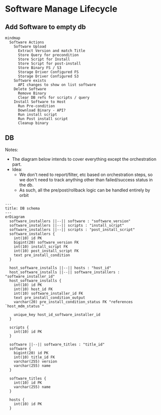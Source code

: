 
# Software Manage Lifecycle

## Add Software to empty db

```mermaid
mindmap
  Software Actions
    Software Upload
      Extract Version and match Title
      Store Query for precondition
      Store Script for Install
      Store Script for post-install
      Store Binary FS / S3
      Storage Driver Configured FS
      Storage Driver Configured S3
    Software exists
      API changes to show on list software
    Delete Software
      Remove Binary
      Clear DB refs for scripts / query
    Install Software to Host
      Run Pre-condition
      Download Binary - API?
      Run install script
      Run Post install script
      Cleanup binary
```

## DB

Notes:

- The diagram below intends to cover everything except the orchestration part.
- Idea:
  - We don't need to report/filter, etc based on orchestration steps, so we don't need to track anything other than failed/success status in the db.
  - As such, all the pre/post/rollback logic can be handled entirely by orbit

```mermaid
---
title: DB schema
---
erDiagram
  software_installers ||--|| software : "software_version"
  software_installers ||--|| scripts : "install_script"
  software_installers ||--|| scripts : "post_install_script"
  software_installers {
    int(10) id PK
    bigint(20) software_version FK
    int(10) install_script FK
    int(10) post_install_script FK
    text pre_install_condition
  }

  host_software_installs ||--|| hosts : "host_id"
  host_software_installs ||--|| software_installers : "software_installer_id"
  host_software_installs {
    int(10) id PK
    int(10) host_id FK
    int(10) software_installer_id FK
    text pre_install_condition_output
    varchar(20) pre_install_condition_status FK "references `host_mdm_status`"

    unique_key host_id_software_installer_id
  }

  scripts {
    int(10) id PK
  }

  software ||--|| software_titles : "title_id"
  software {
    bigint(20) id PK 
    int(10) title_id FK
    varchar(255) version
    varchar(255) name
  }

  software_titles {
    int(10) id PK
    varchar(255) name
  }

  hosts {
    int(10) id PK
  }
```
